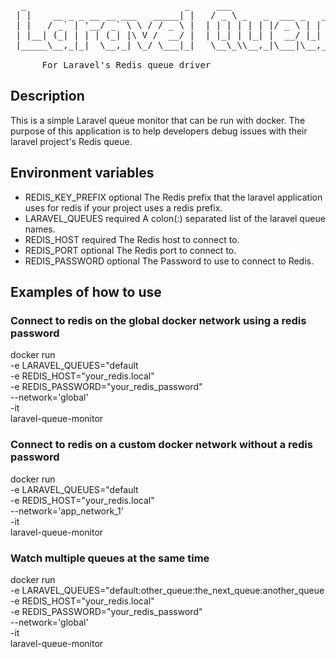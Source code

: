 <pre>
  _                              _     ___                           __  __             _ _ 
 | |    __ _ _ __ __ ___   _____| |   / _ \ _   _  ___ _   _  ___   |  \/  | ___  _ __ (_) |_ ___  _ __ 
 | |   / _` | '__/ _` \ \ / / _ \ |  | | | | | | |/ _ \ | | |/ _ \  | |\/| |/ _ \| '_ \| | __/ _ \| '__|
 | |__| (_| | | | (_| |\ V /  __/ |  | |_| | |_| |  __/ |_| |  __/  | |  | | (_) | | | | | || (_) | |
 |_____\__,_|_|  \__,_| \_/ \___|_|   \__\_\\__,_|\___|\__,_|\___|  |_|  |_|\___/|_| |_|_|\__\___/|_|

      For Laravel's Redis queue driver
</pre>
## Description
 This is a simple Laravel queue monitor that can be run with docker.
 The purpose of this application is to help developers debug issues with their laravel project's Redis queue.
 
## Environment variables 
* REDIS_KEY_PREFIX optional The Redis prefix that the laravel application uses for redis if your project uses a redis prefix.
* LARAVEL_QUEUES   required A colon(:) separated list of the laravel queue names.
* REDIS_HOST       required The Redis host to connect to.
* REDIS_PORT       optional The Redis port to connect to.
* REDIS_PASSWORD   optional The Password to use to connect to Redis.

## Examples of how to use

### Connect to redis on the global docker network using a redis password
docker run \
    -e LARAVEL_QUEUES="default \
    -e REDIS_HOST="your_redis.local" \
    -e REDIS_PASSWORD="your_redis_password" \
    --network='global' \
    -it \
    laravel-queue-monitor

### Connect to redis on a custom docker network without a redis password
docker run \
    -e LARAVEL_QUEUES="default \
    -e REDIS_HOST="your_redis.local" \
    --network='app_network_1' \
    -it \
    laravel-queue-monitor

### Watch multiple queues at the same time
docker run \
    -e LARAVEL_QUEUES="default:other_queue:the_next_queue:another_queue \
    -e REDIS_HOST="your_redis.local" \
    -e REDIS_PASSWORD="your_redis_password" \
    --network='global' \
    -it \
    laravel-queue-monitor
